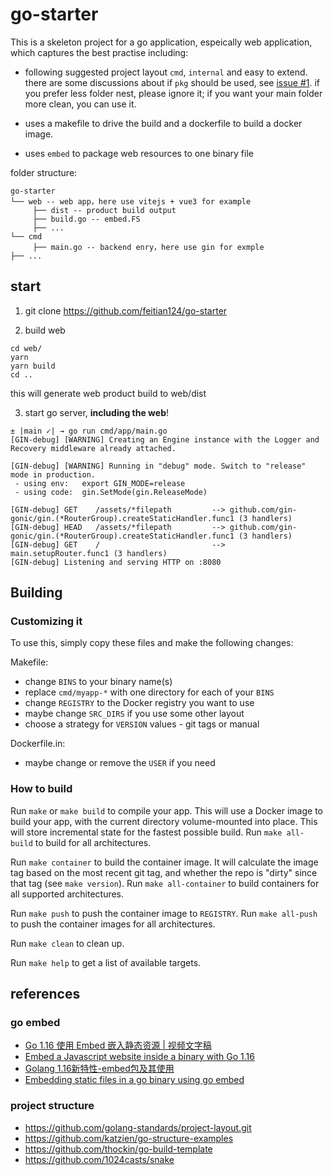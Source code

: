 # go-starter

This is a skeleton project for a go application, espeically web application, which captures the best practise including:

- following suggested project layout `cmd`, `internal` and easy to extend.  
   there are some discussions about if `pkg` should be used, see [issue #1](https://github.com/feitian124/go-starter/issues/1).
   if you prefer less folder nest, please ignore it; if you want your main folder more clean, you can use it.

- uses a makefile to drive the build and a dockerfile to build a docker image.

- uses `embed` to package web resources to one binary file

folder structure:
```
go-starter
└── web -- web app，here use vitejs + vue3 for example
     ├── dist -- product build output
     ├── build.go -- embed.FS
     ├── ...
└── cmd
     ├── main.go -- backend enry，here use gin for exmple
├── ...
```

## start
1. git clone https://github.com/feitian124/go-starter

2. build web
```shell
cd web/
yarn
yarn build
cd ..
```

this will generate web product build to web/dist

3. start go server, **including the web**!
```shell
± |main ✓| → go run cmd/app/main.go 
[GIN-debug] [WARNING] Creating an Engine instance with the Logger and Recovery middleware already attached.

[GIN-debug] [WARNING] Running in "debug" mode. Switch to "release" mode in production.
 - using env:   export GIN_MODE=release
 - using code:  gin.SetMode(gin.ReleaseMode)

[GIN-debug] GET    /assets/*filepath         --> github.com/gin-gonic/gin.(*RouterGroup).createStaticHandler.func1 (3 handlers)
[GIN-debug] HEAD   /assets/*filepath         --> github.com/gin-gonic/gin.(*RouterGroup).createStaticHandler.func1 (3 handlers)
[GIN-debug] GET    /                         --> main.setupRouter.func1 (3 handlers)
[GIN-debug] Listening and serving HTTP on :8080

```

## Building

### Customizing it

To use this, simply copy these files and make the following changes:

Makefile:
   - change `BINS` to your binary name(s)
   - replace `cmd/myapp-*` with one directory for each of your `BINS`
   - change `REGISTRY` to the Docker registry you want to use
   - maybe change `SRC_DIRS` if you use some other layout
   - choose a strategy for `VERSION` values - git tags or manual

Dockerfile.in:
   - maybe change or remove the `USER` if you need

### How to build

Run `make` or `make build` to compile your app.  This will use a Docker image
to build your app, with the current directory volume-mounted into place.  This
will store incremental state for the fastest possible build.  Run `make
all-build` to build for all architectures.

Run `make container` to build the container image.  It will calculate the image
tag based on the most recent git tag, and whether the repo is "dirty" since
that tag (see `make version`).  Run `make all-container` to build containers
for all supported architectures.

Run `make push` to push the container image to `REGISTRY`.  Run `make all-push`
to push the container images for all architectures.

Run `make clean` to clean up.

Run `make help` to get a list of available targets.

## references
### go embed
- [Go 1.16 使用 Embed 嵌入静态资源 | 视频文字稿](https://jishuin.proginn.com/p/763bfbd3aa2e)
- [Embed a Javascript website inside a binary with Go 1.16](https://blog.lawrencejones.dev/golang-embed)
- [Golang 1.16新特性-embed包及其使用](https://www.cnblogs.com/niuben/p/14461973.html)
- [Embedding static files in a go binary using go embed](https://harsimranmaan.medium.com/embedding-static-files-in-a-go-binary-using-go-embed-bac505f3cb9a)

### project structure
- https://github.com/golang-standards/project-layout.git
- https://github.com/katzien/go-structure-examples
- https://github.com/thockin/go-build-template
- https://github.com/1024casts/snake
